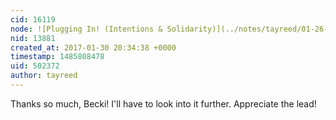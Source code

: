 ```yaml
---
cid: 16119
node: ![Plugging In! (Intentions & Solidarity)](../notes/tayreed/01-26-2017/plugging-in-intentions-solidarity)
nid: 13881
created_at: 2017-01-30 20:34:38 +0000
timestamp: 1485808478
uid: 502372
author: tayreed
---
```


Thanks so much, Becki! I'll have to look into it further. Appreciate the lead!